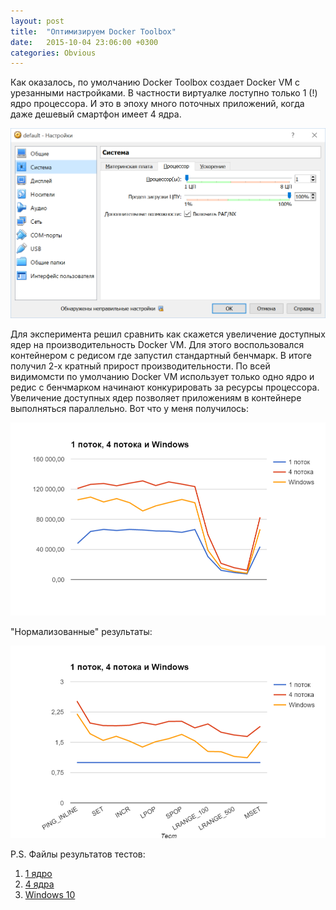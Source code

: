 ```yaml
---
layout: post
title:  "Оптимизируем Docker Toolbox"
date:   2015-10-04 23:06:00 +0300
categories: Obvious
---
```


Как оказалось, по умолчанию Docker Toolbox создает Docker VM с урезанными настройками. В частности виртуалке лоступно только 1 (!) ядро процессора. И это в эпоху много поточных приложений, когда даже дешевый смартфон имеет 4 ядра.

![Доступно 1 ядро](/files/tweak-docker-toolbox/default.png "Дефолтные настройки Docker VM")

Для эксперимента решил сравнить как скажется увеличение доступных ядер на производительность Docker VM. Для этого воспользовался контейнером с редисом где запустил стандартный бенчмарк. В итоге получил 2-х кратный прирост производительности. По всей видимомсти по умолчанию Docker VM использует только одно ядро и редис с бенчмарком начинают конкурировать за ресурсы процессора. Увеличение доступных ядер позволяет приложениям в контейнере выполняться параллельно. Вот что у меня получилось:

![Почти 2-х кратный прирост производительности](/files/tweak-docker-toolbox/raw.png "Сравнение производительности Redis 2.8 в 1-но и 4-х поточной Docker VM")

"Нормализованные" результаты:

![Почти 2-х кратный прирост производительности](/files/tweak-docker-toolbox/norm.png "Нормализаванное сравнение производительности Redis 2.8 в 1-но и 4-х поточной Docker VM")

P.S. Файлы результатов тестов:

1. [1 ядро](/files/tweak-docker-toolbox/redis-benchmark-2.8-docker-1-thread.txt)
2. [4 ядра](/files/tweak-docker-toolbox/redis-benchmark-2.8-docker-4-thread.txt)
3. [Windows 10](/files/tweak-docker-toolbox/redis-benchmark-2.8-win.txt)